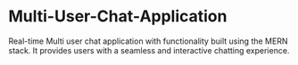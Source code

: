 # Multi-User-Chat-Application
Real-time Multi user chat application with functionality built using the MERN stack. It provides users with a seamless and interactive chatting experience.
